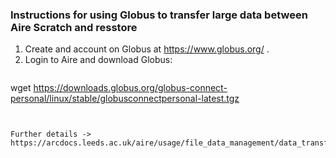 ### Instructions for using Globus to transfer large data between Aire Scratch and resstore
1) Create and account on Globus at https://www.globus.org/ .
2) Login to Aire and download Globus:
   ```
wget https://downloads.globus.org/globus-connect-personal/linux/stable/globusconnectpersonal-latest.tgz
   ```


Further details -> https://arcdocs.leeds.ac.uk/aire/usage/file_data_management/data_transfer.html 
